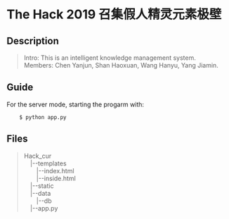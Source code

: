 # The Hack 2019 召集假人精灵元素极壁

## Description
>Intro: This is an intelligent knowledge management system.  
>Members: Chen Yanjun, Shan Haoxuan, Wang Hanyu, Yang Jiamin. 

## Guide
For the server mode, starting the progarm with:
```
    $ python app.py
```

## Files
>Hack_cur  
>&emsp;|--templates  
>&emsp;&emsp;|--index.html  
>&emsp;&emsp;|--inside.html    
>&emsp;|--static  
>&emsp;|--data  
>&emsp;&emsp;|--db  
>&emsp;|--app.py

